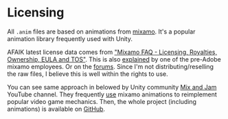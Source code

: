 # Licensing

All `.anim` files are based on animations from [mixamo](https://www.mixamo.com/#/). It's a popular animation library frequently used with Unity.

AFAIK latest license data comes from ["Mixamo FAQ - Licensing, Royalties, Ownership, EULA and TOS"](https://community.adobe.com/t5/mixamo-discussions/mixamo-faq-licensing-royalties-ownership-eula-and-tos/td-p/13234775). This is also [explained](https://www.reddit.com/r/gamedev/comments/ougydm/why_mixamo_is_free/) by one of the pre-Adobe mixamo employees. Or on the [forums](https://community.adobe.com/t5/mixamo-discussions/the-license-to-use-mixamo/td-p/13222648). Since I'm not distributing/reselling the raw files, I believe this is well within the rights to use.

You can see same approach in belowed by Unity community [Mix and Jam](https://www.youtube.com/@mixandjam/videos) YouTube channel. They frequently [use](https://youtu.be/xzFsbQEqFdg?si=Nd6izVI8QovP5kWs&t=401) mixamo animations to reimplement popular video game mechanics. Then, the whole project (including animations) is available on [GitHub](https://github.com/mixandjam/ThePathless-Gameplay).
